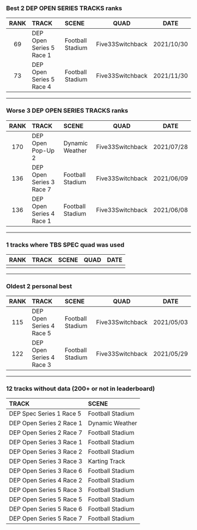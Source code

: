 ### Best 2 DEP OPEN SERIES TRACKS ranks
|RANK|TRACK|SCENE|QUAD|DATE|
|:---:|:---|:---|:---:|:---:|
|69|DEP Open Series 5 Race 1|Football Stadium|Five33Switchback|2021/10/30|
|73|DEP Open Series 5 Race 4|Football Stadium|Five33Switchback|2021/11/30|
---
### Worse 3 DEP OPEN SERIES TRACKS ranks
|RANK|TRACK|SCENE|QUAD|DATE|
|:---:|:---|:---|:---:|:---:|
|170|DEP Open Pop-Up 2|Dynamic Weather|Five33Switchback|2021/07/28|
|136|DEP Open Series 3 Race 7|Football Stadium|Five33Switchback|2021/06/09|
|136|DEP Open Series 4 Race 1|Football Stadium|Five33Switchback|2021/06/08|
---
### 1 tracks where TBS SPEC quad was used
|RANK|TRACK|SCENE|QUAD|DATE|
|:---:|:---|:---|:---:|:---:|
||||||
---
### Oldest 2 personal best
|RANK|TRACK|SCENE|QUAD|DATE|
|:---:|:---|:---|:---:|:---:|
|115|DEP Open Series 4 Race 5|Football Stadium|Five33Switchback|2021/05/03|
|122|DEP Open Series 4 Race 3|Football Stadium|Five33Switchback|2021/05/29|
---
### 12 tracks without data (200+ or not in leaderboard)
|TRACK|SCENE|
|:---|:---|
|DEP Spec Series 1 Race 5|Football Stadium|
|DEP Open Series 2 Race 1|Dynamic Weather|
|DEP Open Series 2 Race 7|Football Stadium|
|DEP Open Series 3 Race 1|Football Stadium|
|DEP Open Series 3 Race 2|Football Stadium|
|DEP Open Series 3 Race 3|Karting Track|
|DEP Open Series 3 Race 6|Football Stadium|
|DEP Open Series 4 Race 2|Football Stadium|
|DEP Open Series 5 Race 3|Football Stadium|
|DEP Open Series 5 Race 5|Football Stadium|
|DEP Open Series 5 Race 6|Football Stadium|
|DEP Open Series 5 Race 7|Football Stadium|
